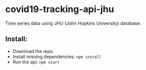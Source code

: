 # covid19-tracking-api-jhu
Time series data using JHU (John Hopkins University) database.

## Install:
* Download the repo.
* Install missing dependencies: `npm install`
* Run the api: `npm start`
